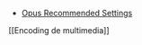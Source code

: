 -   [Opus Recommended Settings](https://wiki.xiph.org/index.php?title=Opus_Recommended_Settings)

[[Encoding de multimedia]]
